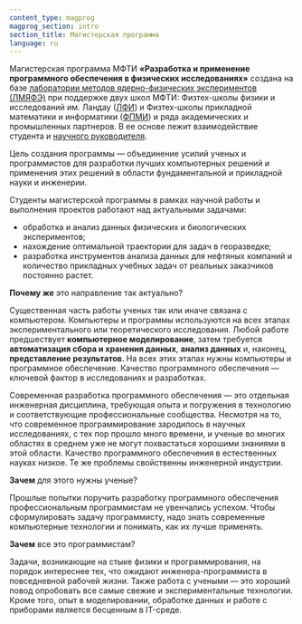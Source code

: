 ```yaml
---
content_type: magprog
magprog_section: intro
section_title: Магистерская программа
language: ru
---
```


Магистерская программа МФТИ **&laquo;Разработка и применение программного обеспечения в физических исследованиях&raquo;** создана на базе [лаборатории методов ядерно-физических экспериментов (ЛМЯФЭ)](/) при поддержке двух школ МФТИ: Физтех-школы физики и исследований им. Ландау ([ЛФИ](https://mipt.ru/education/departments/lpr/)) и Физтех-школы прикладной математики и информатики ([ФПМИ](https://mipt.ru/education/departments/fpmi/)) и ряда академических и промышленных партнеров. В ее основе лежит взаимодействие студента и [научного руководителя](#mentors). 

Цель создания программы &mdash; объединение усилий ученых и программистов для разработки лучших компьютерных решений и применения этих решений в области фундаментальной и прикладной науки и инженерии.

Студенты магистерской программы в рамках научной работы и выполнения проектов работают над актуальными задачами: 

* обработка и анализ данных физических и биологических экспериментов;
* нахождение оптимальной траектории для задач в георазведке;
* разработка инструментов анализа данных для нефтяных компаний и количество прикладных учебных задач от реальных заказчиков постоянно растет.

**Почему же** это направление так актуально?

Существенная часть работы ученых так или иначе связана с компьютером. Компьютеры и программы используются на всех этапах экспериментального или теоретического исследования. Любой работе предшествует **компьютерное моделирование**, затем требуется **автоматизация сбора и хранения данных**, **анализ данных** и, наконец, **представление результатов**. На всех этих этапах нужны компьютеры и программное обеспечение. Качество программного обеспечения &mdash; ключевой фактор в исследованиях и разработках.

Современная разработка программного обеспечения &mdash; это отдельная инженерная дисциплина, требующая опыта и погружения в технологию и соответствующие профессиональные сообщества. Несмотря на то, что современное программирование зародилось в научных исследованиях, с тех пор прошло много времени, и ученые во многих областях в среднем уже не могут похвастаться хорошими знаниями в этой области. Качество программного обеспечения в естественных науках низкое. Те же проблемы свойственны инженерной индустрии.

**Зачем** для этого нужны ученые?

Прошлые попытки поручить разработку программного обеспечения профессиональным программистам не увенчались успехом. Чтобы сформулировать задачу программисту, надо знать современные компьютерные технологии и понимать, как их лучше применять.

**Зачем** все это программистам?

Задачи, возникающие на стыке физики и программирования, на порядок интереснее тех, что ожидают инженера-программиста в повседневной рабочей жизни. Также работа с учеными &mdash; это хороший повод опробовать все самые свежие и экспериментальные технологии. Кроме того, опыт в моделировании, обработке данных и работе с приборами является бесценным в IT-среде.

